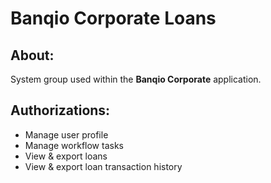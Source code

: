 # Banqio Corporate Loans

## About:

System group used within the **Banqio Corporate** application.

## Authorizations:

- Manage user profile
- Manage workflow tasks
- View & export loans
- View & export loan transaction history